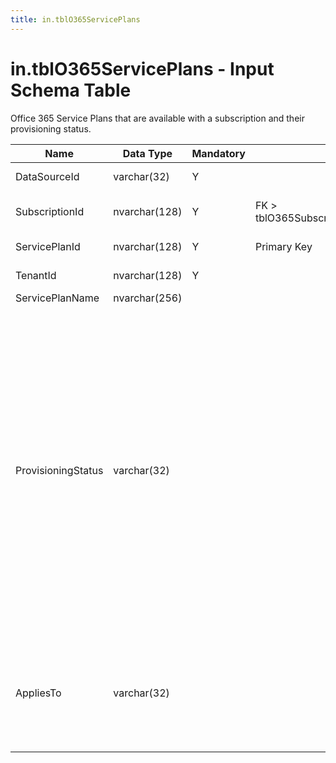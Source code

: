```yaml
---
title: in.tblO365ServicePlans
---
```

# in.tblO365ServicePlans - Input Schema Table

Office 365 Service Plans that are available with a subscription and their provisioning status.

| Name               | Data Type     | Mandatory | Key                                      | Comment                                                                                                                                                                                                                                                                                                                                                                                                                                                                                                    |
|--------------------|---------------|-----------|------------------------------------------|------------------------------------------------------------------------------------------------------------------------------------------------------------------------------------------------------------------------------------------------------------------------------------------------------------------------------------------------------------------------------------------------------------------------------------------------------------------------------------------------------------|
| DataSourceId​       | varchar(32)​   | Y         |                                          | Unique ID of the source of this record.                                                                                                                                                                                                                                                                                                                                                                                                                                                                    |
| SubscriptionId     | nvarchar(128) | Y         | FK > ​​tblO365Subscriptions.SubscriptionId | The unique identifier (GUID) for the subscription.                                                                                                                                                                                                                                                                                                                                                                                                                                                         |
| ServicePlanId      | nvarchar(128) | Y         | Primary Key                              | The unique identifier of the service plan.                                                                                                                                                                                                                                                                                                                                                                                                                                                                 |
| TenantId           | nvarchar(128) | Y         |                                          | The unique identifier for the tenant.                                                                                                                                                                                                                                                                                                                                                                                                                                                                      |
| ServicePlanName    | nvarchar(256) |           |                                          |                                                                                                                                                                                                                                                                                                                                                                                                                                                                                                            |
| ProvisioningStatus | varchar(32)   |           |                                          | The provisioning status of the service plan. Possible values:<br/>"Success" - Service is fully provisioned.<br/>"Disabled" - Service has been disabled.<br/>"PendingInput" - Service is not yet provisioned; awaiting service confirmation.<br/>"PendingActivation" - Service is provisioned but requires explicit activation by administrator (for example, Intune_O365 service plan)<br/>"PendingProvisioning" - Microsoft has added a new service to the product SKU and it has not been activated in the tenant, yet. |
| AppliesTo          | varchar(32)   |           |                                          | The object the service plan can be assigned to. Possible values:<br/>"User" - service plan can be assigned to individual users.<br/>"Company" - service plan can be assigned to the entire tenant.                                                                                                                                                                                                                                                                                                               |